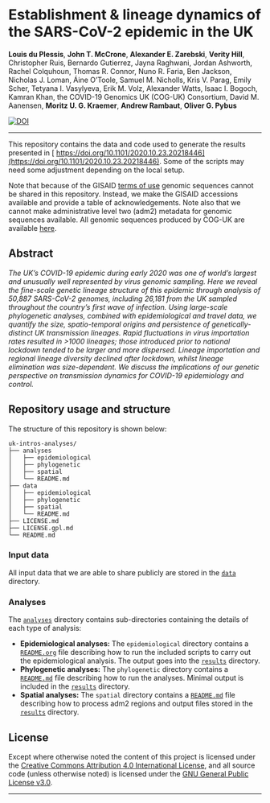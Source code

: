 # Establishment & lineage dynamics of the SARS-CoV-2 epidemic in the UK

**Louis du Plessis**, **John T. McCrone**, **Alexander E. Zarebski**, **Verity Hill**,  Christopher Ruis, Bernardo Gutierrez, Jayna Raghwani, Jordan Ashworth, Rachel Colquhoun, Thomas R. Connor, Nuno R. Faria, Ben Jackson, Nicholas J. Loman, Áine O’Toole, Samuel M. Nicholls, Kris V. Parag, Emily Scher, Tetyana I. Vasylyeva, Erik M. Volz, Alexander Watts, Isaac I. Bogoch, Kamran Khan, the COVID-19 Genomics UK (COG-UK) Consortium, David M. Aanensen, **Moritz U. G. Kraemer**, **Andrew Rambaut**, **Oliver G. Pybus**

[![DOI](https://zenodo.org/badge/304057254.svg)](https://zenodo.org/badge/latestdoi/304057254)

---

This repository contains the data and code used to generate the results
presented in [ https://doi.org/10.1101/2020.10.23.20218446](https://doi.org/10.1101/2020.10.23.20218446). Some of the scripts may need some adjustment depending on the local setup.

Note that because of the GISAID [terms of use](https://www.gisaid.org/registration/terms-of-use/) genomic sequences cannot be shared in this repository. Instead, we make the GISAID accessions available and provide a table of acknowledgements. Note also that we cannot make administrative level two (adm2) metadata for genomic sequences available. All genomic sequences produced by COG-UK are available [here](https://www.cogconsortium.uk/data/).


## Abstract

_The UK’s COVID-19 epidemic during early 2020 was one of world’s largest and unusually well represented by virus genomic sampling. Here we reveal the fine-scale genetic lineage structure of this epidemic through analysis of 50,887 SARS-CoV-2 genomes, including 26,181 from the UK sampled throughout the country’s first wave of infection. Using large-scale phylogenetic analyses, combined with epidemiological and travel data, we quantify the size, spatio-temporal origins and persistence of genetically-distinct UK transmission lineages. Rapid fluctuations in virus importation rates resulted in >1000 lineages; those introduced prior to national lockdown tended to be larger and more dispersed. Lineage importation and regional lineage diversity declined after lockdown, whilst lineage elimination was size-dependent. We discuss the implications of our genetic perspective on transmission dynamics for COVID-19 epidemiology and control._


## Repository usage and structure

The structure of this repository is shown below:

```
uk-intros-analyses/
├── analyses
│   ├── epidemiological
│   ├── phylogenetic
│   ├── spatial
│   └── README.md
├── data
│   ├── epidemiological
│   ├── phylogenetic
│   ├── spatial
│   └── README.md
├── LICENSE.md
├── LICENSE.gpl.md
└── README.md
```

### Input data

All input data that we are able to share publicly are stored in the [`data`](data/) directory.

### Analyses

The [`analyses`](analyses/) directory contains sub-directories containing the details of each type of analysis:

- **Epidemiological analyses:** The `epidemiological` directory contains a [`README.org`](analyses/epidemiological/README.org) file describing how
    to run the included scripts to carry out the epidemiological analysis. The
    output goes into the [`results`](analyses/epidemiological/results/) directory.
- **Phylogenetic analyses:** The `phylogenetic` directory contains a [`README.md`](analyses/phylogenetic/README.md) file describing how to run the analyses. Minimal output is included in the [`results`](analyses/phylogenetic/results/) directory.
- **Spatial analyses:** The `spatial` directory contains a [`README.md`](analyses/spatial/README.md) file describing how to process adm2 regions and output files stored in the [`results`](analyses/spatial/results/) directory.



## License

Except where otherwise noted the content of this project is licensed under the [Creative Commons Attribution 4.0 International License](https://creativecommons.org/licenses/by/4.0/), and all source code (unless otherwise noted) is licensed under the [GNU General Public License v3.0](https://choosealicense.com/licenses/gpl-3.0/).

---
